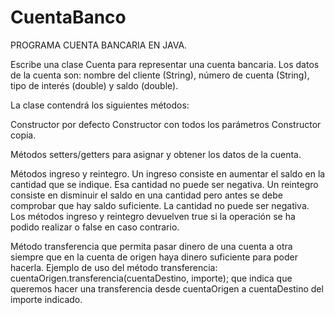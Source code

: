 # CuentaBanco

PROGRAMA CUENTA BANCARIA EN JAVA. 

Escribe una clase Cuenta para representar una cuenta bancaria. Los datos de la cuenta son: nombre del cliente (String), número de cuenta (String), tipo de interés (double) y saldo (double). 

La clase contendrá los siguientes métodos: 

Constructor por defecto 
Constructor con todos los parámetros 
Constructor copia. 

Métodos setters/getters para asignar y obtener los datos de la cuenta. 

Métodos ingreso y reintegro. Un ingreso consiste en aumentar el saldo en la cantidad que se indique. Esa cantidad no puede ser negativa. Un reintegro consiste en disminuir el saldo en una cantidad pero antes se debe comprobar que hay saldo suficiente. La cantidad no puede ser negativa. Los métodos ingreso y reintegro devuelven true si la operación se ha podido realizar o false en caso contrario. 

Método transferencia que permita pasar dinero de una cuenta a otra siempre que en la cuenta de origen haya dinero suficiente para poder hacerla. Ejemplo de uso del método transferencia: cuentaOrigen.transferencia(cuentaDestino, importe); que indica que queremos hacer una transferencia desde cuentaOrigen a cuentaDestino del importe indicado.
